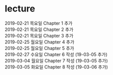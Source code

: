 # lecture
  
2019-02-21 목요일 Chapter 1 추가  
2019-02-21 목요일 Chapter 2 추가  
2019-02-21 목요일 Chapter 3 추가  
2019-02-25 월요일 Chapter 4 추가  
2019-02-25 월요일 Chapter 5 추가  
2019-02-27 수요일 Chapter 6 작성 (19-03-05 추가)  
2019-03-04 월요일 Chapter 7 작성 (19-03-05 추가)  
2019-03-05 화요일 Chapter 8 작성 (19-03-06 추가)
